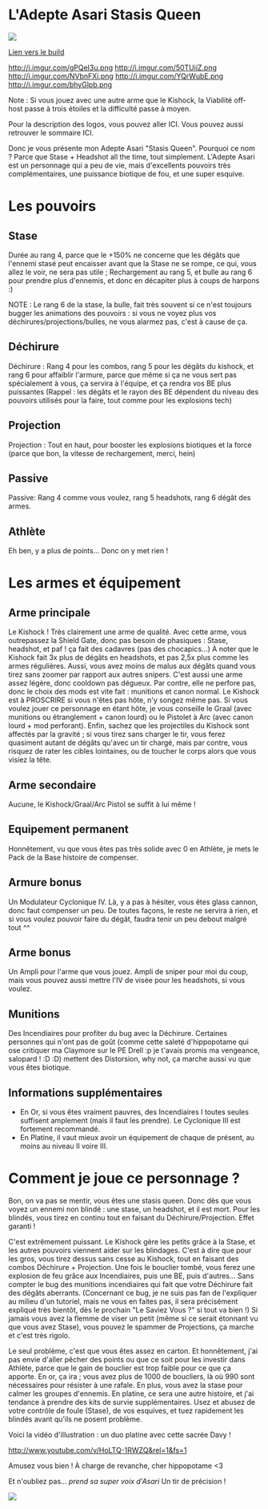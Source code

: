 L'Adepte Asari Stasis Queen
===========================


<img src="http://i.imgur.com/zR5YfiE.png" />

[Lien vers le build](http://kalence.drupalgardens.com/me3-builder#13!5601535!!24X55364!0F8A)

http://i.imgur.com/gPQeI3u.png
http://i.imgur.com/50TUiiZ.png
http://i.imgur.com/NVbnFXi.png
http://i.imgur.com/YQrWubE.png
http://i.imgur.com/bhyGlpb.png

Note : Si vous jouez avec une autre arme que le Kishock, la Viabilité off-host passe à trois étoiles et la difficulté passe à moyen.

Pour la description des logos, vous pouvez aller ICI. Vous pouvez aussi retrouver le sommaire ICI.



Donc je vous présente mon Adepte Asari "Stasis Queen". Pourquoi ce nom ? Parce que Stase + Headshot all the time, tout simplement.
L'Adepte Asari est un personnage qui a peu de vie, mais d'excellents pouvoirs très complémentaires, une puissance biotique de fou, et une super esquive.

# Les pouvoirs

## Stase

Durée au rang 4, parce que le +150% ne concerne que les dégâts que l'ennemi stasé peut encaisser avant que la Stase ne se rompe, ce qui, vous allez le voir, ne sera pas utile ; Rechargement au rang 5, et bulle au rang 6 pour prendre plus d'ennemis, et donc en décapiter plus à coups de harpons :)

NOTE : Le rang 6 de la stase, la bulle, fait très souvent si ce n'est toujours bugger les animations des pouvoirs : si vous ne voyez plus vos déchirures/projections/bulles, ne vous alarmez pas, c'est à cause de ça.


## Déchirure

Déchirure : Rang 4 pour les combos, rang 5 pour les dégâts du kishock, et rang 6 pour affaiblir l'armure, parce que même si ça ne vous sert pas spécialement à vous, ça servira à l'équipe, et ça rendra vos BE plus puissantes
(Rappel : les dégâts et le rayon des BE dépendent du niveau des pouvoirs utilisés pour la faire, tout comme pour les explosions tech)


## Projection

Projection : Tout en haut, pour booster les explosions biotiques et la force (parce que bon, la vitesse de rechargement, merci, hein)

## Passive

Passive: Rang 4 comme vous voulez, rang 5 headshots, rang 6 dégât des armes.

## Athlète

Eh ben, y a plus de points... Donc on y met rien !


# Les armes et équipement

## Arme principale

Le Kishock ! Très clairement une arme de qualité. Avec cette arme, vous outrepassez la Shield Gate, donc pas besoin de phasiques : Stase, headshot, et paf ! ça fait des cadavres (pas des chocapics...) À noter que le Kishock fait 3x plus de dégâts en headshots, et pas 2,5x plus comme les armes régulières. Aussi, vous avez moins de malus aux dégâts quand vous tirez sans zoomer par rapport aux autres snipers. C'est aussi une arme assez légère, donc cooldown pas dégueux.
Par contre, elle ne perfore pas, donc le choix des mods est vite fait : munitions et canon normal.
Le Kishock est à PROSCRIRE si vous n'êtes pas hôte, n'y songez même pas. Si vous voulez jouer ce personnage en étant hôte, je vous conseille le Graal (avec munitions ou étranglement + canon lourd) ou le Pistolet à Arc (avec canon lourd + mod perforant).
Enfin, sachez que les projectiles du Kishock sont affectés par la gravité ; si vous tirez sans charger le tir, vous ferez quasiment autant de dégâts qu'avec un tir chargé, mais par contre, vous risquez de rater les cibles lointaines, ou de toucher le corps alors que vous visiez la tête.

## Arme secondaire

Aucune, le Kishock/Graal/Arc Pistol se suffit à lui même !

## Equipement permanent

Honnêtement, vu que vous êtes pas très solide avec 0 en Athlète, je mets le Pack de la Base histoire de compenser.

## Armure bonus

Un Modulateur Cyclonique IV. Là, y a pas à hésiter, vous êtes glass cannon, donc faut compenser un peu. De toutes façons, le reste ne servira à rien, et si vous voulez pouvoir faire du dégât, faudra tenir un peu debout malgré tout ^^


## Arme bonus

Un Ampli pour l'arme que vous jouez. Ampli de sniper pour moi du coup, mais vous pouvez aussi mettre l'IV de visée pour les headshots, si vous voulez.

## Munitions

Des Incendiaires pour profiter du bug avec la Déchirure. Certaines personnes qui n'ont pas de goût (comme cette saleté d'hippopotame qui ose critiquer ma Claymore sur le PE Drell :p je t'avais promis ma vengeance, salopard ! :D :D) mettent des Distorsion, why not, ça marche aussi vu que vous êtes biotique.

## Informations supplémentaires

 * En Or, si vous êtes vraiment pauvres, des Incendiaires I toutes seules suffisent amplement (mais il faut les prendre). Le Cyclonique III est fortement recommandé. 
 * En Platine, il vaut mieux avoir un équipement de chaque de présent, au moins au niveau II voire III. 


# Comment je joue ce personnage ?

Bon, on va pas se mentir, vous êtes une stasis queen. Donc dès que vous voyez un ennemi non blindé : une stase, un headshot, et il est mort. Pour les blindés, vous tirez en continu tout en faisant du Déchirure/Projection. Effet garanti !

C'est extrêmement puissant. Le Kishock gère les petits grâce à la Stase, et les autres pouvoirs viennent aider sur les blindages. C'est à dire que pour les gros, vous tirez dessus sans cesse au Kishock, tout en faisant des combos Déchirure + Projection. Une fois le bouclier tombé, vous ferez une explosion de feu grâce aux Incendiaires, puis une BE, puis d'autres... Sans compter le bug des munitions incendiaires qui fait que votre Déchirure fait des dégâts aberrants.
(Concernant ce bug, je ne suis pas fan de l'expliquer au milieu d'un tutoriel, mais ne vous en faites pas, il sera précisément expliqué très bientôt, dès le prochain "Le Saviez Vous ?" si tout va bien !)
Si jamais vous avez la flemme de viser un petit (même si ce serait étonnant vu que vous avez Stase), vous pouvez le spammer de Projections, ça marche et c'est très rigolo.

Le seul problème, c'est que vous êtes assez en carton. Et honnêtement, j'ai pas envie d'aller pêcher des points ou que ce soit pour les investir dans Athlète, parce que le gain de bouclier est trop faible pour ce que ça apporte. En or, ça ira ; vous avez plus de 1000 de boucliers, là où 990 sont nécessaires pour résister à une rafale. En plus, vous avez la stase pour calmer les groupes d'ennemis. En platine, ce sera une autre histoire, et j'ai tendance à prendre des kits de survie supplémentaires.
Usez et abusez de votre contrôle de foule (Stase), de vos esquives, et tuez rapidement les blindés avant qu'ils ne posent problème.

Voici la vidéo d'illustration : un duo platine avec cette sacrée Davy ! 

http://www.youtube.com/v/HoLTQ-1RWZQ&rel=1&fs=1

Amusez vous bien ! À charge de revanche, cher hippopotame <3

Et n'oubliez pas... *prend sa super voix d'Asari* Un tir de précision !

<img src="http://cdn.meme.am/instances/500x/21957564.jpg" />
